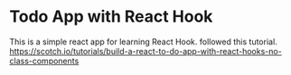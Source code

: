 # Todo App with React Hook

This is a simple react app for learning React Hook. followed this tutorial.
https://scotch.io/tutorials/build-a-react-to-do-app-with-react-hooks-no-class-components